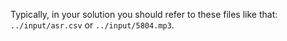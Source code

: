 Typically, in your solution you should refer to these files like that: `../input/asr.csv` or `../input/5804.mp3`.
 

